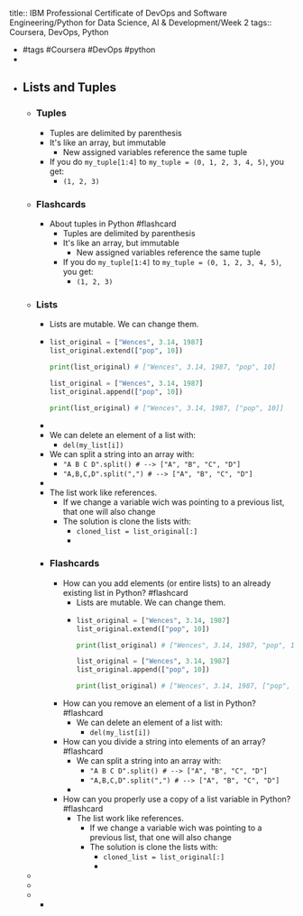 title:: IBM Professional Certificate of DevOps and Software Engineering/Python for Data Science, AI & Development/Week 2
tags:: Coursera, DevOps, Python

- #tags #Coursera #DevOps #python
-
- ## Lists and Tuples
	- ### Tuples
		- Tuples are delimited by parenthesis
		- It's like an array, but immutable
			- New assigned variables reference the same tuple
		- If you do `my_tuple[1:4]` to `my_tuple = (0, 1, 2, 3, 4, 5)`, you get:
			- `(1, 2, 3)`
	- ### Flashcards
		- About tuples in Python #flashcard
			- Tuples are delimited by parenthesis
			- It's like an array, but immutable
				- New assigned variables reference the same tuple
			- If you do `my_tuple[1:4]` to `my_tuple = (0, 1, 2, 3, 4, 5)`, you get:
				- `(1, 2, 3)`
	- ### Lists
		- Lists are mutable. We can change them.
		- ```python
		  list_original = ["Wences", 3.14, 1987]
		  list_original.extend(["pop", 10])
		  
		  print(list_original) # ["Wences", 3.14, 1987, "pop", 10]
		  
		  list_original = ["Wences", 3.14, 1987]
		  list_original.append(["pop", 10])
		  
		  print(list_original) # ["Wences", 3.14, 1987, ["pop", 10]]
		  ```
		-
		- We can delete an element of a list with:
			- `del(my_list[i])`
		- We can split a string into an array with:
			- `"A B C D".split() # --> ["A", "B", "C", "D"]`
			- `"A,B,C,D".split(",") # --> ["A", "B", "C", "D"]`
		-
		- The list work like references.
			- If we change a variable wich was pointing to a previous list, that one will also change
			- The solution is clone the lists with:
				- `cloned_list = list_original[:]`
				-
		- ### Flashcards
			- How can you add elements (or entire lists) to an already existing list in Python? #flashcard
				- Lists are mutable. We can change them.
				- ```python
				  list_original = ["Wences", 3.14, 1987]
				  list_original.extend(["pop", 10])
				  
				  print(list_original) # ["Wences", 3.14, 1987, "pop", 10]
				  
				  list_original = ["Wences", 3.14, 1987]
				  list_original.append(["pop", 10])
				  
				  print(list_original) # ["Wences", 3.14, 1987, ["pop", 10]]
				  ```
			- How can you remove an element of a list in Python? #flashcard
				- We can delete an element of a list with:
					- `del(my_list[i])`
			- How can you divide a string into elements of an array? #flashcard
				- We can split a string into an array with:
					- `"A B C D".split() # --> ["A", "B", "C", "D"]`
					- `"A,B,C,D".split(",") # --> ["A", "B", "C", "D"]`
				-
			- How can you properly use a copy of a list variable in Python? #flashcard
				- The list work like references.
					- If we change a variable wich was pointing to a previous list, that one will also change
					- The solution is clone the lists with:
						- `cloned_list = list_original[:]`
						-
	-
	-
	-
		-